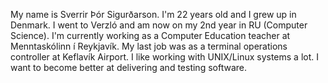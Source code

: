 My name is Sverrir Þór Sigurðarson. I'm 22 years old and I grew up in Denmark.
I went to Verzló and am now on my 2nd year in RU (Computer Science). I'm currently working as a Computer Education teacher at Menntaskólinn í Reykjavík. My last job was as a terminal operations controller at Keflavík Airport. I like working with UNIX/Linux systems a lot. I want to become better at delivering and testing software.
